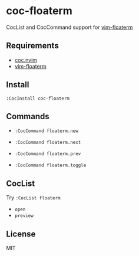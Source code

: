 # coc-floaterm

CocList and CocCommand support for [vim-floaterm](https://github.com/voldikss/vim-floaterm)

## Requirements

- [coc.nvim](https://github.com/neoclide/coc.nvim)
- [vim-floaterm](https://github.com/voldikss/vim-floaterm)

## Install

```
:CocInstall coc-floaterm
```

## Commands

- `:CocCommand floaterm.new`

- `:CocCommand floaterm.next`

- `:CocCommand floaterm.prev`

- `:CocCommand floaterm.toggle`

## CocList

Try `:CocList floaterm`

- `open`
- `preview`

## License

MIT

